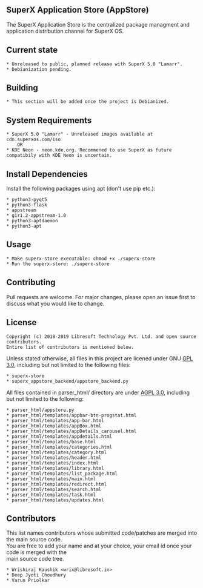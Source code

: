 ## SuperX Application Store (AppStore)

The SuperX Application Store is the centralized package managment and application distribution channel for SuperX OS.

## Current state

    * Unreleased to public, planned release with SuperX 5.0 "Lamarr".
    * Debianization pending.

## Building

    * This section will be added once the project is Debianized.

## System Requirements

    * SuperX 5.0 "Lamarr" - Unreleased images available at cdn.superxos.com/iso
        OR
    * KDE Neon - neon.kde.org. Recommened to use SuperX as future compatibily with KDE Neon is uncertain.
    
## Install Dependencies
Install the following packages using apt (don't use pip etc.):

    * python3-pyqt5
    * python3-flask
    * appstream 
    * gir1.2-appstream-1.0
    * python3-aptdaemon
    * python3-apt
    
## Usage
    * Make superx-store executable: chmod +x ./superx-store
    * Run the superx-store: ./superx-store


## Contributing
Pull requests are welcome. For major changes, please open an issue first to discuss what you would like to change.


## License
    Copyright (c) 2018-2019 Libresoft Technology Pvt. Ltd. and open source contributors.
    Entire list of contributors is mentioned below. 

Unless stated otherwise, all files in this project are licened under GNU [GPL 3.0](https://choosealicense.com/licenses/gpl-3.0/), including but not limited to the following files:

    * superx-store
    * superx_appstore_backend/appstore_backend.py
    
All files contained in parser_html/ directory are under [AGPL 3.0](https://choosealicense.com/licenses/agpl-3.0/), including but not limited to the following:
 
    * parser_html/appstore.py
    * parser_html/templates/appbar-btn-progstat.html  
    * parser_html/templates/app-bar.html  
    * parser_html/templates/appBox.html  
    * parser_html/templates/appDetails_carousel.html  
    * parser_html/templates/appdetails.html    
    * parser_html/templates/base.html  
    * parser_html/templates/categories.html  
    * parser_html/templates/category.html  
    * parser_html/templates/header.html  
    * parser_html/templates/index.html  
    * parser_html/templates/library.html  
    * parser_html/templates/list_package.html  
    * parser_html/templates/main.html  
    * parser_html/templates/redirect.html  
    * parser_html/templates/search.html  
    * parser_html/templates/task.html  
    * parser_html/templates/updates.html


## Contributors

This list names contributors whose submitted code/patches are merged into the main source code.<br>
You are free to add your name and at your choice, your email id once your code is merged with the<br>
main source code tree. 

    * Wrishiraj Kaushik <wrix@libresoft.in>
    * Deep Jyoti Choudhury
    * Varun Priolkar
